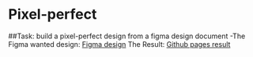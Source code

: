 # Pixel-perfect
##Task: build a pixel-perfect design from a figma design document
-The Figma wanted design: [Figma design](https://inspect.ceros.com/view/23c1bd7cf5eb4d67850c84eb3202bb5f/92503468/inspect/)
The Result: [Github pages result](https://avihayr.github.io/Pixel-perfect/)

